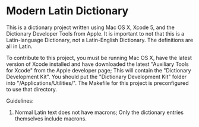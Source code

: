 Modern Latin Dictionary
=======================

This is a dictionary project written using Mac OS X, Xcode 5, and the Dictionary
Developer Tools from Apple. It is important to not that this is a Latin-language
Dictionary, not a Latin-English Dictionary. The definitions are all in Latin.

To contribute to this project, you must be running Mac OS X, have the latest
version of Xcode installed and have downloaded the latest "Auxiliary Tools for
Xcode" from the Apple developer page; This will contain the "Dictionary
Development Kit". You should put the "Dictionary Development Kit" folder into
"/Applications/Utilities/". The Makefile for this project is preconfigured to
use that directory.

Guidelines:
  1. Normal Latin text does not have macrons; Only the dictionary entries
  themselves include macrons.